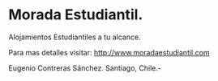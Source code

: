 # Morada Estudiantil.

Alojamientos Estudiantiles a tu alcance. 

Para mas detalles visitar: http://www.moradaestudiantil.com

Eugenio Contreras Sánchez.
Santiago, Chile.- 
